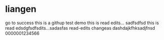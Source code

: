 # liangen
go to success
this is a githup test demo
this is read edits...
sadfsdfsd 
this is read edsdgfsdfsdits...sadasfas
read-edits
changeas dashdajkfhksadjfnsd 0000001234566

